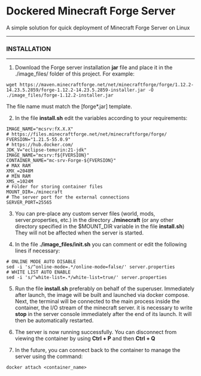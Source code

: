 # Dockered Minecraft Forge Server
A simple solution for quick deployment of Minecraft Forge Server on Linux


------------


### INSTALLATION
------------

1. Download the Forge server installation **jar** file and place it in the ./image_files/ folder of this project. For example:
```
wget https://maven.minecraftforge.net/net/minecraftforge/forge/1.12.2-14.23.5.2859/forge-1.12.2-14.23.5.2859-installer.jar -O ./image_files/forge-1.12.2-installer.jar
```
The file name must match the [forge*.jar] template.

2. In the file **install.sh** edit the variables according to your requirements:
```
IMAGE_NAME="mcsrv:fX.X.X"
# https://files.minecraftforge.net/net/minecraftforge/forge/
FVERSION="1.21.5-55.0.9"
# https://hub.docker.com/
JDK_V="eclipse-temurin:21-jdk"
IMAGE_NAME="mcsrv:f${FVERSION}"
CONTAINER_NAME="mc-srv-Forge-${FVERSION}"
# MAX RAM
XMX_=2048M
# MIN RAM
XMS_=1024M
# Folder for storing container files
MOUNT_DIR=./minecraft
# The server port for the external connections
SERVER_PORT=25565
```

3. You can pre-place any custom server files (world, mods, server.properties, etc.) in the directory **./minecraft** (or any other directory specified in the $MOUNT_DIR variable in the file **install.sh**)
They will not be affected when the server is started.

4. In the file **./image_files/init.sh** you can comment or edit the following lines if necessary:
```
# ONLINE MODE AUTO DISABLE
sed -i 's/^online-mode=.*/online-mode=false/' server.properties
# WHITE LIST AUTO ENABLE
sed -i 's/^white-list=.*/white-list=true/' server.properties
```

5. Run the file **install.sh** preferably on behalf of the superuser. Immediately after launch, the image will be built and launched via docker compose. Next, the terminal will be connected to the main process inside the container, the I/O stream of the minecraft server. it is necessary to write **stop** in the server console immediately after the end of its launch. It will then be automatically restarted.

6. The server is now running successfully.
You can disconnect from viewing the container by using **Ctrl + P** and then **Ctrl + Q**

7. In the future, you can connect back to the container to manage the server using the command:
```
docker attach <container_name>
```
